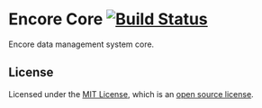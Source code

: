 # Encore Core [![Build Status](https://travis-ci.org/Encore-DMS/encore-core.svg?branch=master)](https://travis-ci.org/Encore-DMS/encore-core)

Encore data management system core.

## License

Licensed under the [MIT License](https://opensource.org/licenses/MIT), which is an [open source license](https://opensource.org/docs/osd).
